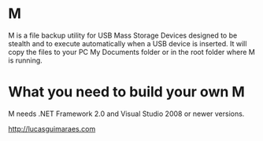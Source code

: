 M
=

M is a file backup utility for USB Mass Storage Devices designed to be stealth and to execute automatically when a USB device is inserted. It will copy the files to your PC My Documents folder or in the root folder where M is running.

What you need to build your own M
=
M needs .NET Framework 2.0 and Visual Studio 2008 or newer versions.

http://lucasguimaraes.com
